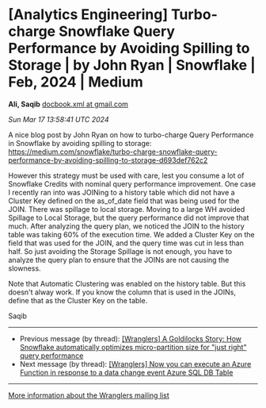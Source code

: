 


[Analytics Engineering] Turbo-charge Snowflake Query Performance by Avoiding Spilling to Storage \| by John Ryan \| Snowflake \| Feb, 2024 \| Medium
====================================================================================================================================================


**Ali, Saqib**
[docbook.xml at gmail.com](mailto:wranglers%40analyticsengineering.net?Subject=Re%3A%20%5BWranglers%5D%20Turbo-charge%20Snowflake%20Query%20Performance%20by%20Avoiding%0A%20Spilling%20to%20Storage%20%7C%20by%20John%20Ryan%20%7C%20Snowflake%20%7C%20Feb%2C%202024%20%7C%20Medium&In-Reply-To=%3CCABDm0O8C7ZXECsnzmkmrN1mRLKvos9AsntpqZoVE0CnkjSfr1w%40mail.gmail.com%3E "[Wranglers] Turbo-charge Snowflake Query Performance by Avoiding Spilling to Storage \| by John Ryan \| Snowflake \| Feb, 2024 \| Medium")   

*Sun Mar 17 13:58:41 UTC 2024*  

A nice blog post by John Ryan on how to turbo-charge Query Performance in
Snowflake by avoiding spilling to storage:
<https://medium.com/snowflake/turbo-charge-snowflake-query-performance-by-avoiding-spilling-to-storage-d693def762c2>

However this strategy must be used with care, lest you consume a lot of
Snowflake Credits with nominal query performance improvement. One case I
recently ran into was JOINing to a history table which did not have a
Cluster Key defined on the as\_of\_date field that was being used for the
JOIN. There was spillage to local storage. Moving to a large WH avoided
Spillage to Local Storage, but the query performance did not improve that
much. After analyzing the query plan, we noticed the JOIN to the history
table was taking 60% of the execution time. We added a Cluster Key on the
field that was used for the JOIN, and the query time was cut in less than
half. So just avoiding the Storage Spillage is not enough, you have to
analyze the query plan to ensure that the JOINs are not causing the
slowness.

Note that Automatic Clustering was enabled on the history table. But this
doesn't alway work. If you know the column that is used in the JOINs,
define that as the Cluster Key on the table.

Saqib
  
  




---


* Previous message (by thread): [[Wranglers] A Goldilocks Story: How Snowflake automatically optimizes micro-partition size for "just right" query performance](000019.html)
* Next message (by thread): [[Wranglers] Now you can execute an Azure Function in response to a data change event Azure SQL DB Table](000021.html)




---


[More information about the Wranglers
mailing list](https://analyticsengineering.net/mailman/listinfo/wranglers)  




